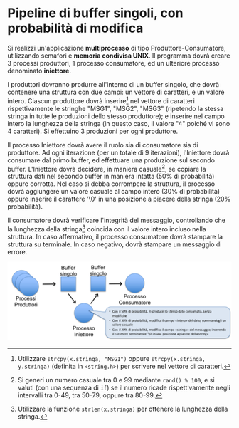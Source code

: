 Pipeline di buffer singoli, con probabilità di modifica
=======================================================

Si realizzi un'applicazione **multiprocesso** di tipo
Produttore-Consumatore, utilizzando semafori e **memoria condivisa
UNIX**. Il programma dovrà creare 3 processi produttori, 1 processo
consumatore, ed un ulteriore processo denominato **iniettore**.

I produttori dovranno produrre all'interno di un buffer singolo, che
dovrà contenere una struttura con due campi: un vettore di caratteri, e
un valore intero. Ciascun produttore dovrà inserire[^1] nel vettore di
caratteri rispettivamente le stringhe "MSG1", "MSG2", "MSG3" (ripetendo
la stessa stringa in tutte le produzioni dello stesso produttore); e
inserire nel campo intero la lunghezza della stringa (in questo caso, il
valore "4" poiché vi sono 4 caratteri). Si effettuino 3 produzioni per
ogni produttore.

Il processo Iniettore dovrà avere il ruolo sia di consumatore sia di
produttore. Ad ogni iterazione (per un totale di 9 iterazioni),
l'Iniettore dovrà consumare dal primo buffer, ed effettuare una
produzione sul secondo buffer. L'Iniettore dovrà decidere, in maniera
casuale[^2], se copiare la struttura dati nel secondo buffer in maniera
intatta (50% di probabilità) oppure corrotta. Nel caso si debba
corrompere la struttura, il processo dovrà aggiungere un valore casuale
al campo intero (30% di probabilità) oppure inserire il carattere '\\0'
in una posizione a piacere della stringa (20% probabilità).

Il consumatore dovrà verificare l'integrità del messaggio, controllando
che la lunghezza della stringa[^3] coincida con il valore intero incluso
nella struttura. In caso affermativo, il processo consumatore dovrà
stampare la struttura su terminale. In caso negativo, dovrà stampare un
messaggio di errore.

![image](/images/ambiente_globale/produttore_consumatore/pipeline_di_buffer_singoli_con_probabilita_di_modifica.png)

[^1]: Utilizzare `strcpy(x.stringa, "MSG1")` oppure
    `strcpy(x.stringa, y.stringa)` (definita in `<string.h>`) per
    scrivere nel vettore di caratteri.

[^2]: Si generi un numero casuale tra 0 e 99 mediante `rand() % 100`, e
    si valuti (con una sequenza di `if`) se il numero ricade
    rispettivamente negli intervalli tra 0-49, tra 50-79, oppure tra
    80-99.

[^3]: Utilizzare la funzione `strlen(x.stringa)` per ottenere la
    lunghezza della stringa.
